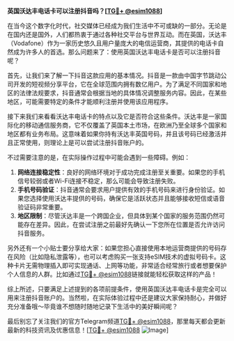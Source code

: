 **英国沃达丰电话卡可以注册抖音吗？[[TG💪+ @esim1088](https://t.me/s/esim1088)]**

在当今这个数字化时代，社交媒体已经成为我们生活中不可或缺的一部分。无论是在国内还是国外，人们都热衷于通过各种社交平台与世界互动。而在英国，沃达丰（Vodafone）作为一家历史悠久且用户量庞大的电信运营商，其提供的电话卡自然成为许多人的首选。那么问题来了：使用英国沃达丰电话卡是否可以注册抖音呢？

首先，让我们来了解一下抖音这款应用的基本情况。抖音是一款由中国字节跳动公司开发的短视频分享平台，它在全球范围内拥有数亿用户。为了满足不同国家和地区的法律法规要求，抖音通常会根据当地的具体情况调整服务内容。因此，在某些地区，可能需要特定的条件才能顺利注册并使用该应用程序。

接下来我们来看看沃达丰电话卡的特点以及它是否符合这些条件。沃达丰是一家国际化的移动通信服务商，它不仅覆盖了英国本土市场，在欧洲乃至全球多个国家和地区都有业务布局。这意味着如果你持有沃达丰英国号码，并且该号码已经激活并且正常使用，则理论上是可以尝试注册抖音账户的。

不过需要注意的是，在实际操作过程中可能会遇到一些障碍。例如：
1. **网络连接稳定性**：良好的网络环境对于成功完成注册至关重要。如果您的手机信号较弱或者Wi-Fi连接不稳定，那么可能会导致注册失败。
2. **手机号码验证**：抖音通常会要求用户提供有效的手机号码来进行身份验证。如果您选择使用沃达丰提供的号码，确保它是活跃状态并且能够接收短信或语音验证码非常重要。
3. **地区限制**：尽管沃达丰是一个跨国企业，但具体到某个国家的服务范围仍然可能存在差异。因此，在尝试注册之前最好先确认一下您所在位置是否允许访问抖音服务。

另外还有一个小贴士要分享给大家：如果您担心直接使用本地运营商提供的号码存在风险（比如隐私泄露等），也可以考虑购买一张支持eSIM技术的虚拟号码卡。这种卡片无需物理插入即可实现通话、上网等功能，非常适合经常旅行或者想要保护个人信息的人群。比如通过[TG💪+ @esim1088](https://t.me/s/esim1088)链接就能轻松获取这样的产品！

综上所述，只要满足上述提到的各项前提条件，使用英国沃达丰电话卡是完全可以用来注册抖音账户的。当然啦，在实际体验过程中还是建议大家保持耐心，并做好充分准备哦～毕竟谁不想随时随地记录下生活中的美好瞬间呢？

最后别忘了关注我们的官方Telegram频道[TG💪+ @esim1088](https://t.me/s/esim1088)，那里每天都会更新最新的科技资讯及优惠信息！[[TG💪+ @esim1088](https://t.me/s/esim1088) ![Image](https://i.postimg.cc/4NQfJmqS/Snipaste-2025-05-13-00-14-12.png)]